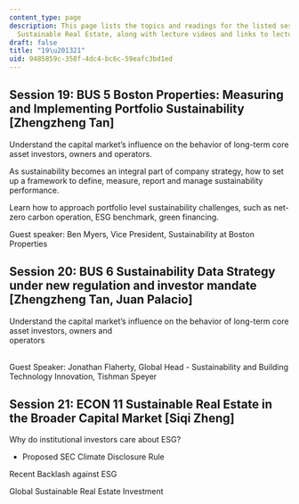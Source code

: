 ```yaml
---
content_type: page
description: This page lists the topics and readings for the listed sessions of 11.350
  Sustainable Real Estate, along with lecture videos and links to lecture slides.
draft: false
title: "19\u201321"
uid: 9485859c-358f-4dc4-bc6c-59eafc3bd1ed
---
```

## Session 19: BUS 5 Boston Properties: Measuring and Implementing Portfolio Sustainability \[Zhengzheng Tan\]

Understand the capital market’s influence on the behavior of long-term core asset investors, owners and operators.

As sustainability becomes an integral part of company strategy, how to set up a framework to define, measure, report and manage sustainability performance.

Learn how to approach portfolio level sustainability challenges, such as net-zero carbon operation, ESG benchmark, green financing.

Guest speaker: Ben Myers, Vice President, Sustainability at Boston Properties    

## Session 20: BUS 6 Sustainability Data Strategy under new regulation and investor mandate \[Zhengzheng Tan, Juan Palacio\]    

Understand the capital market’s influence on the behavior of long-term core asset investors, owners and         
operators        
 

Guest Speaker: Jonathan Flaherty, Global Head - Sustainability and Building Technology Innovation, Tishman Speyer    

## Session 21: ECON 11 Sustainable Real Estate in the Broader Capital Market \[Siqi Zheng\]  

Why do institutional investors care about ESG?    

- Proposed SEC Climate Disclosure Rule    

Recent Backlash against ESG    

Global Sustainable Real Estate Investment